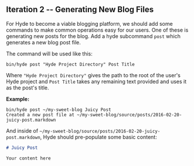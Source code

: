 ## Iteration 2 -- Generating New Blog Files

For Hyde to become a viable blogging platform, we should add some commands to make common operations easy for our users. One of these is generating new posts for the blog. Add a hyde subcommand `post` which generates a new blog post file.

The command will be used like this:

```
bin/hyde post "Hyde Project Directory" Post Title
```

Where `"Hyde Project Directory"` gives the path to the root of the user's Hyde project and `Post Title` takes any remaining text provided and uses it as the post's title.


**Example:**

```
bin/hyde post ~/my-sweet-blog Juicy Post
Created a new post file at ~/my-sweet-blog/source/posts/2016-02-20-juicy-post.markdown
```

And inside of `~/my-sweet-blog/source/posts/2016-02-20-juicy-post.markdown`, Hyde should pre-populate some basic content:

```markdown
# Juicy Post

Your content here
```
